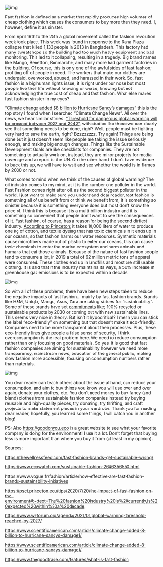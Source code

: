 ![img](https://i.imgur.com/OJ5HzRw.png)

Fast fashion is defined as a market that rapidly produces high volumes of cheap clothing which causes the consumers to buy more than they need. I, however, define it as sinister.

From April 19th to the 25th a global movement called the fashion revolution week took place. This week was found in response to the Rana Plaza collapse that killed 1,133 people in 2013 in Bangladesh. This factory had many sweatshops so the building had too much heavy equipment and bad monitoring. This led to it collapsing, resulting in a tragedy. Big brand names like Mango, Benetton, Bonmarche, and many more had garment factories in the building. Of course, this is only one of the awful sides of fast fashion; profiting off of people in need. The workers that make our clothes are underpaid, overworked, abused, and harassed in their work. So, fast fashion is a big human rights issue, it is right under our nose but most people live their life without knowing or worse, knowing but not acknowledging the true cost of cheap and fast fashion. What else makes fast fashion sinister in my eyes?


[“Climate change added $8 billion to Hurricane Sandy’s damages”](https://www.scientificamerican.com/article/climate-change-added-8-billion-to-hurricane-sandys-damage1/) this is the top story I found when I searched “Climate Change News”. All over the news, we hear similar stories. [“Threshold for dangerous global warming will be crossed between 2027 and 2042”](https://www.weforum.org/agenda/2021/01/global-warming-threshold-reached-by-2027/), with studies like these we can clearly see that something needs to be done, right? Well, people must be fighting very hard to save the earth, right? Bzzzzzzzz. Try again! Things are being done but it just doesn't seem like people are taking the issue seriously enough, and making big enough changes. Things like the Sustainable Development Goals are like checklists for companies. They are not something to actually work on, instead, they are minor projects for media coverage and a report to the UN. On the other hand, I don’t have evidence to back this up, we will have to wait and see whether the world is in flames by 2030 or not. 


What comes to mind when we think of the causes of global warming? The oil industry comes to my mind, as it is the number one polluter in the world. Fast Fashion comes right after oil, as the second biggest polluter in the world. I just want to make sure you understand dear reader, fast fashion is something all of us benefit from or think we benefit from, it is something so sinister because it is something everyone does but most don’t know the price of. I think this is because it is a multi-billion industry and it is something so convenient that people don’t want to see the consequences of it. Fast fashion, of course, has a reason for being the second dirtiest industry. [According to Princeton](https://psci.princeton.edu/tips/2020/7/20/the-impact-of-fast-fashion-on-the-environment#:~:text=The%20fashion%20industry%20is%20currently,is%20expected%20within%20a%20decade.); it takes 10,000 liters of water to produce one kg of cotton, and textile dyeing that has toxic chemicals in it ends up in our oceans, so fast fashion harms our water resources. Synthetic materials cause microfibers made out of plastic to enter our oceans, this can cause toxic chemicals to enter the marine ecosystem and harm animals and humans that eat those animals. Because of the nature of fast fashion people tend to consume a lot, in 2019 a total of 62 million metric tons of apparel were consumed. These clothes end up in landfills and most are still usable clothing. It is said that if the industry maintains its ways, a 50% increase in greenhouse gas emissions is to be expected within a decade.

![img](https://i.imgur.com/81nqfOY.png)

So with all of these problems, there have been new steps taken to reduce the negative impacts of fast fashion... mainly by fast fashion brands. Brands like H&M, Uniqlo, Mango, Asos, Zara are taking strides for “sustainability”. Some of these brands have set [commitments](https://www.vogue.fr/fashion/article/how-effective-are-fast-fashion-brands-sustainability-initiatives) like; 100% recycled or sustainable products by 2030 or coming out with new sustainable lines. This seems very nice in theory. But isn’t it hypocritical? I mean you can stick the label “eco-friendly” on something but that doesn’t make it eco-friendly. Companies need to be more transparent about their processes. Plus, these eco-friendly lines give people a false sense of security, I think overconsumption is the real problem here. We need to reduce consumption rather than only focusing on good materials. So yes, it is good that fast fashion companies are aiming for sustainability however we need more transparency, mainstream news, education of the general public, making slow fashion more accessible, focusing on consumption numbers rather than materials.

![img](https://i.imgur.com/un8JXP3.png)

You dear reader can teach others about the issue at hand, can reduce your consumption, and aim to buy things you know you will use over and over again, donate your clothes, etc. You don’t need money to buy fancy (and bland) clothes from sustainable fashion companies instead try buying reusable and high-quality pieces, try donating, try thrifting, and craft projects to make statement pieces in your wardrobe. Thank you for reading dear reader, hopefully, you learned some things, I will catch you in another blog!



PS: Also https://goodonyou.eco is a great website to see what your favorite company is doing for the environment! I use it a lot. Don’t forget that buying less is more important than where you buy it from (at least in my opinion). 



Sources:

https://thewellnessfeed.com/fast-fashion-brands-get-sustainable-wrong/ 

https://www.ecowatch.com/sustainable-fashion-2646356550.html 

https://www.vogue.fr/fashion/article/how-effective-are-fast-fashion-brands-sustainability-initiatives 

https://psci.princeton.edu/tips/2020/7/20/the-impact-of-fast-fashion-on-the-environment#:~:text=The%20fashion%20industry%20is%20currently,is%20expected%20within%20a%20decade. 

https://www.weforum.org/agenda/2021/01/global-warming-threshold-reached-by-2027/ 

https://www.scientificamerican.com/article/climate-change-added-8-billion-to-hurricane-sandys-damage1/ 

https://www.scientificamerican.com/article/climate-change-added-8-billion-to-hurricane-sandys-damage1/ 

https://www.thegoodtrade.com/features/what-is-fast-fashion 



